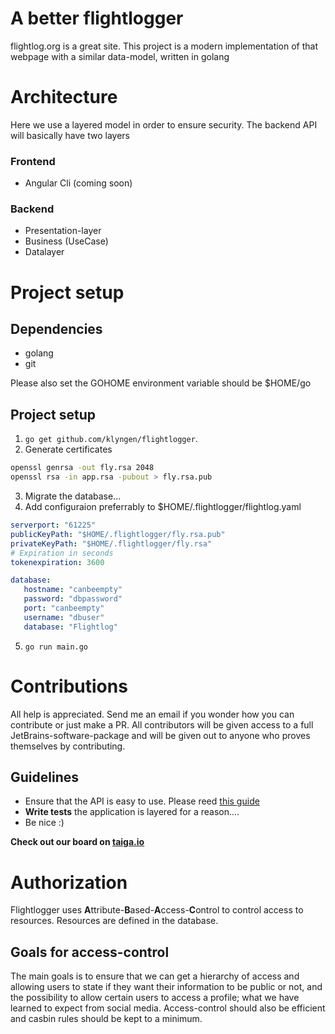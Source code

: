 # A better flightlogger
flightlog.org is a great site. This project is a modern implementation of that webpage with a similar data-model, written in golang

# Architecture
Here we use a layered model in order to ensure security. The backend API will basically have two layers

### Frontend
- Angular Cli (coming soon)

### Backend
- Presentation-layer
- Business (UseCase)
- Datalayer

# Project setup

## Dependencies
* golang
* git

Please also set the GOHOME environment variable should be $HOME/go

## Project setup
1. `go get github.com/klyngen/flightlogger`. 
2. Generate certificates 
```bash
openssl genrsa -out fly.rsa 2048
openssl rsa -in app.rsa -pubout > fly.rsa.pub
```
3. Migrate the database...
4. Add configuraion preferrably to $HOME/.flightlogger/flightlog.yaml
```yaml
serverport: "61225"
publicKeyPath: "$HOME/.flightlogger/fly.rsa.pub"
privateKeyPath: "$HOME/.flightlogger/fly.rsa"
# Expiration in seconds
tokenexpiration: 3600

database:
   hostname: "canbeempty"
   password: "dbpassword"
   port: "canbeempty"
   username: "dbuser"
   database: "Flightlog"
```

5. `go run main.go`

# Contributions
All help is appreciated. Send me an email if you wonder how you can contribute or just make a PR. All contributors will be given access to a full JetBrains-software-package and will be given out to anyone who proves themselves by contributing.

## Guidelines
- Ensure that the API is easy to use. Please reed [this guide](https://blog.florimond.dev/restful-api-design-13-best-practices-to-make-your-users-happy)
- **Write tests** the application is layered for a reason....
- Be nice :) 



**Check out our board on [taiga.io](https://tree.taiga.io/project/klyngen-better-flightlog/timeline)**

# Authorization
Flightlogger uses **A**ttribute-**B**ased-**A**ccess-**C**ontrol to control access to resources. Resources are defined in the database.

## Goals for access-control
The main goals is to ensure that we can get a hierarchy of access and allowing users to state if they want their information to be public or not, and the possibility to allow certain users to access a profile; what we have learned to expect from social media. Access-control should also be efficient and casbin rules should be kept to a minimum. 
